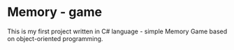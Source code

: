# Memory - game

This is my first project written in C# language - simple Memory Game based on object-oriented programming. 
